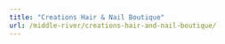```yaml
---
title: "Creations Hair & Nail Boutique"
url: /middle-river/creations-hair-and-nail-boutique/
---
```

